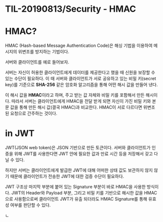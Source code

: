 # TIL-20190813/Security - HMAC

# HMAC?

HMAC (Hash-based Message Authentication Code)은 해싱 기법을 이용하여 메시지의 위변조를 방지하는 기법이다. 

서버와 클라이언트를 예로 들어보자.

서버는 자신이 허용한 클라이언트에게 데이터를 제공한다고 했을 때 신원을 보장할 수 있는 수단이 필요하다. 이 때 서버와 클라이언트가 서로 공유하고 있는 비밀 키(secret key)를 기준으로 **SHA-256** 같은 암호화 알고리즘을 통해 어떤 해시 값을 만들어 낸다. 

이 해시 값을 **HMAC**이라고 하며, 주고 받는 값 자체와 비밀 키를 포함해서 만든 해시이다. 따라서 서버는 클라이언트에게 HMAC을 전달 받게 되면 자신이 가진 비밀 키와 본문 값을 통해 만든 해시 값(결국 HMAC)과 비교한다. HMAC이 서로 다르다면 위변조 된 요청으로 간주하는 것이다.

# in JWT

JWT(JSON web token)은 JSON 기반으로 만든 토큰이다. 서버와 클라이언트가 인증을 위해 JWT를 사용한다면 JWT 안에 필요한 값과 만료 시간 등을 저장해서 갖고 다닐 수 있다. 

하지만 서버는 클라이언트에게 발급한 JWT에 대해 어떠한 상태 값도 보관하지 않지 않기 때문에 클라이언트가 전송한 JWT에 대한 검증 수단이 필요하다.

JWT 구조상 마지막 부분에 붙어 있는 Signature 부분이 바로 HMAC을 사용한 방식이다. JWT의 Header와 Payload 부분, 그리고 비밀 키를 기반으로 해시한 값을 HMAC으로 사용함으로써 클라이언트 JWT가 유출 되더라도 HMAC Signature를 통해 유효성 여부를 판단할 수 있다.

ㄴ